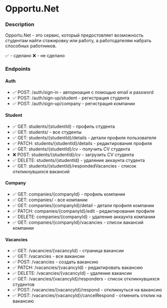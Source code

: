 # Opportu.Net

### Description
Opportu.Net - это сервис, который предостовляет возможность студентам найти стажировку или работу, а работодателям набрать способных работников.

✅ - сделано
❌ - не сделано

### Endpoints
#### Auth
* ✅ POST: /auth/sign-in - авторизация с помощью email и password
* ✅ POST: /auth/sign-up/student - регистрация студента
* ✅ POST: /auth/sign-up/company - регистрация компании

#### Student
* ✅ GET: students/{studentId} - профиль студента
* ✅ GET: students/ - все студенты
* ✅ GET: students/{studentId}/details - детали профиля пользователя
* ✅ PATCH: students/{studentId}/details - редактирования профиля
* ✅ GET: students/{studentId}/cv - получить CV студента
* ❌ POST: students/{studentId}/cv - загрузить CV студента
* ✅ DELETE: students/{studentId} - удаление аккаунта студента
* ✅ GET: students/{studentId}/respondedVacancies - список откликнувшихся вакансий

#### Company
* ✅ GET: companies/{companyId} - профиль компании
* ✅ GET: companies/ - все компании
* ✅ GET: companies/{companyId}/detail - детали профиля компании
* ✅ PATCH: companies/{companyId}/edit - редактирования профиля
* ✅ DELETE: companies/{companyId} - удаление аккаунта компании
* ✅ GET: companies/{companyId}/vacancies - список вакансий компании

#### Vacancies
* ✅ GET: /vacancies/{vacancyId} - страница вакансии
* ✅ GET: /vacancies - все вакансии
* ✅ POST: /vacancies - создать вакансию
* ✅ PATCH: /vacancies/{vacancyId} - редактировать вакансию
* ✅ DELETE: /vacancies/{vacancyId} - удаление вакансии
* ✅ GET: /vacancies/{vacancyId}/responders - список откликнувшихся студентов
* ✅ POST: /vacancies/{vacancyId}/respond - откликнуться на вакансию
* ✅ POST: /vacancies/{vacancyId}/cancelRespond - отменить отклик на вакансию


